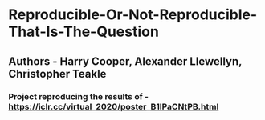# Reproducible-Or-Not-Reproducible-That-Is-The-Question

## Authors - Harry Cooper, Alexander Llewellyn, Christopher Teakle

### Project reproducing the results of - https://iclr.cc/virtual_2020/poster_B1lPaCNtPB.html

